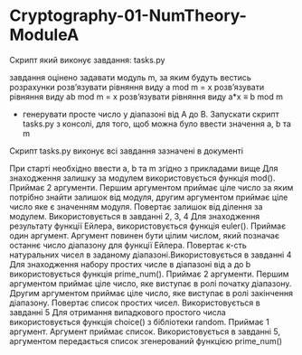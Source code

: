 # Cryptography-01-NumTheory-ModuleA
Скрипт який виконує завдання: tasks.py

 завдання оцінено
 задавати модуль m, за яким будуть вестись розрахунки
 розв’язувати рівняння виду a mod m = x
 розв’язувати рівняння виду ab mod m = x
 розв’язувати рівняння виду a*x ≡ b mod m
 * генерувати просте число у діапазоні від A до B.
Запускати скрипт tasks.py з консолі, для того, щоб можна було ввести значення a, b та m

Скрипт tasks.py виконує всі завдання зазначені в документі

При старті необхідно ввести a, b та m згідно з прикладами вище
Для знаходження залишку за модулем використовується функція mod(). Приймає 2 аргументи. Першим аргументом приймає ціле число за яким потрібно знайти залишок від модуля, другим аргументом приймає ціле число яке є значенням модуля. Повертає залишок від ділення за модулем. Використовується в завданні 2, 3, 4
Для знаходження результату функції Ейлера, використовується функція euler(). Приймає один аргумент. Аргумент повинен бути цілим числом, який позначає останнє число діапазону для функції Ейлера. Повертає к-сть натуральних чисел в заданому діапазоні.Використовується в завданні 4
Для знаходження набору простих числе в діапазоні від а до b використовується функція prime_num(). Приймає 2 аргументи.
Першим аргументом приймає ціле число, яке виступає в ролі початку діапазону.
Другим аргументом приймає ціле число, яке виступає в ролі закінчення діапазону. Повертає список простих чисел. Використовується в завданні 5
Для отримання випадкового простого числа використовується функція choice() з бібліотеки random. Приймає 1 аргумент. Аргумент приймає список. Використовується в завданні 5, аргументом передається список згенерований функцією prime_num()
